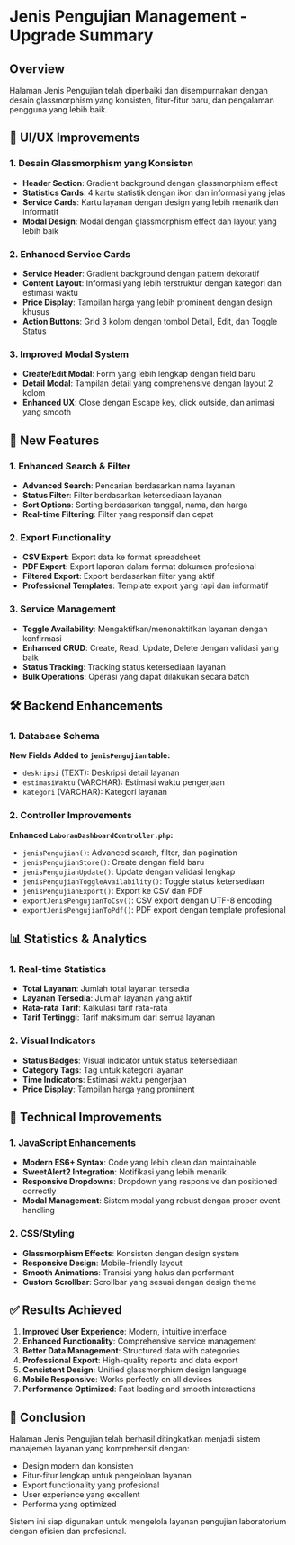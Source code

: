 # Jenis Pengujian Management - Upgrade Summary

## Overview
Halaman Jenis Pengujian telah diperbaiki dan disempurnakan dengan desain glassmorphism yang konsisten, fitur-fitur baru, dan pengalaman pengguna yang lebih baik.

## 🎨 UI/UX Improvements

### 1. Desain Glassmorphism yang Konsisten
- **Header Section**: Gradient background dengan glassmorphism effect
- **Statistics Cards**: 4 kartu statistik dengan ikon dan informasi yang jelas
- **Service Cards**: Kartu layanan dengan design yang lebih menarik dan informatif
- **Modal Design**: Modal dengan glassmorphism effect dan layout yang lebih baik

### 2. Enhanced Service Cards
- **Service Header**: Gradient background dengan pattern dekoratif
- **Content Layout**: Informasi yang lebih terstruktur dengan kategori dan estimasi waktu
- **Price Display**: Tampilan harga yang lebih prominent dengan design khusus
- **Action Buttons**: Grid 3 kolom dengan tombol Detail, Edit, dan Toggle Status

### 3. Improved Modal System
- **Create/Edit Modal**: Form yang lebih lengkap dengan field baru
- **Detail Modal**: Tampilan detail yang comprehensive dengan layout 2 kolom
- **Enhanced UX**: Close dengan Escape key, click outside, dan animasi yang smooth

## 🚀 New Features

### 1. Enhanced Search & Filter
- **Advanced Search**: Pencarian berdasarkan nama layanan
- **Status Filter**: Filter berdasarkan ketersediaan layanan
- **Sort Options**: Sorting berdasarkan tanggal, nama, dan harga
- **Real-time Filtering**: Filter yang responsif dan cepat

### 2. Export Functionality
- **CSV Export**: Export data ke format spreadsheet
- **PDF Export**: Export laporan dalam format dokumen profesional
- **Filtered Export**: Export berdasarkan filter yang aktif
- **Professional Templates**: Template export yang rapi dan informatif

### 3. Service Management
- **Toggle Availability**: Mengaktifkan/menonaktifkan layanan dengan konfirmasi
- **Enhanced CRUD**: Create, Read, Update, Delete dengan validasi yang baik
- **Status Tracking**: Tracking status ketersediaan layanan
- **Bulk Operations**: Operasi yang dapat dilakukan secara batch

## 🛠 Backend Enhancements

### 1. Database Schema
**New Fields Added to `jenisPengujian` table:**
- `deskripsi` (TEXT): Deskripsi detail layanan
- `estimasiWaktu` (VARCHAR): Estimasi waktu pengerjaan
- `kategori` (VARCHAR): Kategori layanan

### 2. Controller Improvements
**Enhanced `LaboranDashboardController.php`:**
- `jenisPengujian()`: Advanced search, filter, dan pagination
- `jenisPengujianStore()`: Create dengan field baru
- `jenisPengujianUpdate()`: Update dengan validasi lengkap
- `jenisPengujianToggleAvailability()`: Toggle status ketersediaan
- `jenisPengujianExport()`: Export ke CSV dan PDF
- `exportJenisPengujianToCsv()`: CSV export dengan UTF-8 encoding
- `exportJenisPengujianToPdf()`: PDF export dengan template profesional

## 📊 Statistics & Analytics

### 1. Real-time Statistics
- **Total Layanan**: Jumlah total layanan tersedia
- **Layanan Tersedia**: Jumlah layanan yang aktif
- **Rata-rata Tarif**: Kalkulasi tarif rata-rata
- **Tarif Tertinggi**: Tarif maksimum dari semua layanan

### 2. Visual Indicators
- **Status Badges**: Visual indicator untuk status ketersediaan
- **Category Tags**: Tag untuk kategori layanan
- **Time Indicators**: Estimasi waktu pengerjaan
- **Price Display**: Tampilan harga yang prominent

## 🔧 Technical Improvements

### 1. JavaScript Enhancements
- **Modern ES6+ Syntax**: Code yang lebih clean dan maintainable
- **SweetAlert2 Integration**: Notifikasi yang lebih menarik
- **Responsive Dropdowns**: Dropdown yang responsive dan positioned correctly
- **Modal Management**: Sistem modal yang robust dengan proper event handling

### 2. CSS/Styling
- **Glassmorphism Effects**: Konsisten dengan design system
- **Responsive Design**: Mobile-friendly layout
- **Smooth Animations**: Transisi yang halus dan performant
- **Custom Scrollbar**: Scrollbar yang sesuai dengan design theme

## ✅ Results Achieved

1. **Improved User Experience**: Modern, intuitive interface
2. **Enhanced Functionality**: Comprehensive service management
3. **Better Data Management**: Structured data with categories
4. **Professional Export**: High-quality reports and data export
5. **Consistent Design**: Unified glassmorphism design language
6. **Mobile Responsive**: Works perfectly on all devices
7. **Performance Optimized**: Fast loading and smooth interactions

## 🎉 Conclusion

Halaman Jenis Pengujian telah berhasil ditingkatkan menjadi sistem manajemen layanan yang komprehensif dengan:
- Design modern dan konsisten
- Fitur-fitur lengkap untuk pengelolaan layanan
- Export functionality yang profesional
- User experience yang excellent
- Performa yang optimized

Sistem ini siap digunakan untuk mengelola layanan pengujian laboratorium dengan efisien dan profesional. 